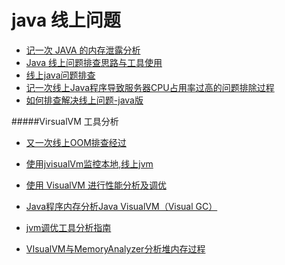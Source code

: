 java 线上问题
==========

- [记一次 JAVA 的内存泄露分析](https://juejin.im/entry/59ddcff86fb9a0452340da0e)
- [Java 线上问题排查思路与工具使用](https://blog.csdn.net/GitChat/article/details/79019454)
- [线上java问题排查](https://blog.csdn.net/unix21/article/details/79093784)
- [记一次线上Java程序导致服务器CPU占用率过高的问题排除过程](https://www.jianshu.com/p/3667157d63bb)
- [如何排查解决线上问题-java版](https://my.oschina.net/u/1584569/blog/747938)


#####VirsualVM 工具分析

- [又一次线上OOM排查经过](http://www.importnew.com/24393.html)
- [使用jvisualVm监控本地,线上jvm](https://blog.csdn.net/wangweiyan89/article/details/51314259)
- [使用 VisualVM 进行性能分析及调优](https://www.ibm.com/developerworks/cn/java/j-lo-visualvm/index.html)

- [Java程序内存分析Java VisualVM（Visual GC）](http://blog.51cto.com/tianxingzhe/1651384)
- [jvm调优工具分析指南](https://juejin.im/entry/59cd9a446fb9a00a4843c588)
- [VIsualVM与MemoryAnalyzer分析堆内存过程](https://donald-draper.iteye.com/blog/2359052)

